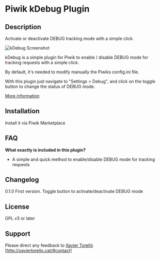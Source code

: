 # Piwik kDebug Plugin

## Description

Activate or deactivate DEBUG tracking mode with a simple click.

![kDebug Screenshot](http://xaviertorello.cat/img/projects/kDebugEN.png "kDebug toogle")

kDebug is a simple plugin for Piwik to enable / disable DEBUG mode for tracking requests with a simple click.

By default, it's needed to modify manually the Piwiks config.ini file.

With this plugin just navigate to "Settings > Debug", and click on the toggle button to change the status of DEBUG mode.

[More information](http://xaviertorello.cat/#portfolio "Xavier Torelló Porfolio")



## Installation

Install it via Piwik Marketplace


## FAQ

__What exactly is included in this plugin?__

* A simple and quick method to enable/disable DEBUG mode for tracking requests


## Changelog

0.1.0 First version. Toggle button to activate/deactivate DEBUG mode


## License

GPL v3 or later


## Support

Please direct any feedback to [Xavier Torelló](http://xaviertorello.cat) [http://xaviertorello.cat/#contact]

